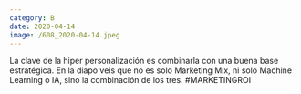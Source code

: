 ```yaml
--- 
category: B 
date: 2020-04-14 
image: /608_2020-04-14.jpeg 
--- 
```


La clave de la hiper personalización es combinarla con una buena base estratégica. En la diapo veis que no es solo Marketing Mix, ni solo Machine Learning o IA, sino la combinación de los tres. #MARKETINGROI